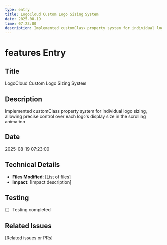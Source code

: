 ```yaml
---
type: entry
title: LogoCloud Custom Logo Sizing System
date: 2025-08-19
time: 07:23:00
description: Implemented customClass property system for individual logo sizing, allowing precise control over each logo's display size in the scrolling animation
---
```


# features Entry

## Title
LogoCloud Custom Logo Sizing System

## Description
Implemented customClass property system for individual logo sizing, allowing precise control over each logo's display size in the scrolling animation

## Date
2025-08-19 07:23:00

## Technical Details
- **Files Modified**: [List of files]
- **Impact**: [Impact description]

## Testing
- [ ] Testing completed

## Related Issues
[Related issues or PRs]